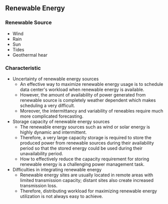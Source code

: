 ## Renewable Energy

### Renewable Source
- Wind
- Rain
- Sun
- Tides
- Geothermal hear

### Characteristic
- Uncertainty of renewable energy sources
    - An effective way to maximize renewable energy usage is to schedule data center's workload when renewable energy is available.
    - However, the amount of availability of power generated from renewable source is completely weather dependent which makes scheduling a very difficult. 
    - Moreover, the intermittancy and variability of reneables require much more complicated forecasting.
- Storage capacity of renewable energy sources
    - The renewable energy sources such as wind or solar energy is highly dynamic and intermittent.
    - Therefore, a very large capacity storage is required to store the produced power from renewable sources during their availability period so that the stored energy could be used during their unavailability period.
    - How to effectively reduce the capacity requirement for storing renewable energy is a challenging power management task.
- Difficulties in integrating renewable energy
    - Renewable energy sites are usually located in remote areas with limited transmission capacity; distant sites also create increased transmission loss.
    - Therefore, distributing workload for maximizing renewable energy utilization is not always easy to achieve.
   
